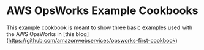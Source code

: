 AWS OpsWorks Example Cookbooks
==============================

This example cookbook is meant to show three basic examples used with the AWS OpsWorks in [this blog] (https://github.com/amazonwebservices/opsworks-first-cookbook)
